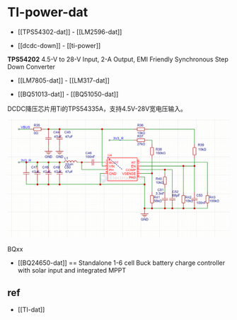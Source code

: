 
# TI-power-dat

- [[TPS54302-dat]] - [[LM2596-dat]]


- [[dcdc-down]] - [[ti-power]]


**TPS54202** 4.5-V to 28-V Input, 2-A Output, EMI Friendly Synchronous Step Down Converter

- [[LM7805-dat]] - [[LM317-dat]]

- [[BQ51013-dat]] - [[BQ51050-dat]]

DCDC降压芯片用Ti的TPS54335A，支持4.5V-28V宽电压输入。

![](2025-06-19-17-47-13.png)




BQxx 

- [[BQ24650-dat]] == Standalone 1-6 cell Buck battery charge controller with solar input and integrated MPPT


## ref 

- [[TI-dat]]